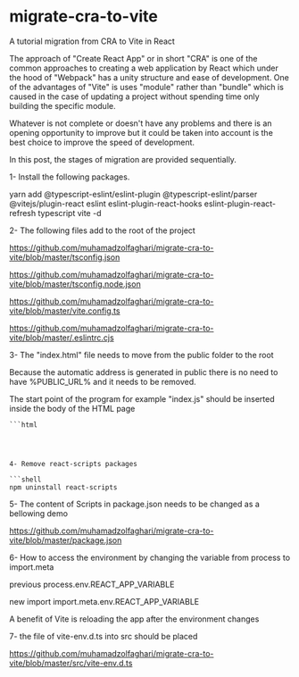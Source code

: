 # migrate-cra-to-vite
A tutorial migration from CRA to Vite in React

The approach of "Create React App" or in short "CRA" is one of the common approaches to creating a web application by React which under the hood of "Webpack" has a unity structure and ease of development.
One of the advantages of "Vite" is uses "module" rather than "bundle" which is caused in the case of updating a project without spending time only building the specific module.

Whatever is not complete or doesn't have any problems and there is an opening opportunity to improve but it could be taken into account is the best choice to improve the speed of development.

In this post, the stages of migration are provided sequentially.

1- Install the following packages.

yarn add @typescript-eslint/eslint-plugin @typescript-eslint/parser @vitejs/plugin-react eslint eslint-plugin-react-hooks eslint-plugin-react- refresh typescript vite -d



2- The following files add to the root of the project

https://github.com/muhamadzolfaghari/migrate-cra-to-vite/blob/master/tsconfig.json

https://github.com/muhamadzolfaghari/migrate-cra-to-vite/blob/master/tsconfig.node.json

https://github.com/muhamadzolfaghari/migrate-cra-to-vite/blob/master/vite.config.ts

https://github.com/muhamadzolfaghari/migrate-cra-to-vite/blob/master/.eslintrc.cjs



3- The "index.html" file needs to move from the public folder to the root

Because the automatic address is generated in public there is no need to have %PUBLIC_URL% and it needs to be removed.



The start point of the program for example "index.js" should be inserted inside the body of the HTML page

	```html
 <script type="module" src="/src/index.tsx"></script>
 ```



4- Remove react-scripts packages

```shell
npm uninstall react-scripts
```


5- The content of Scripts in package.json needs to be changed as a bellowing demo

https://github.com/muhamadzolfaghari/migrate-cra-to-vite/blob/master/package.json



6- How to access the environment by changing the variable from process to import.meta

previous
process.env.REACT_APP_VARIABLE

new import
import.meta.env.REACT_APP_VARIABLE

A benefit of Vite is reloading the app after the environment changes

7- the file of  vite-env.d.ts into src should be placed

https://github.com/muhamadzolfaghari/migrate-cra-to-vite/blob/master/src/vite-env.d.ts





 
